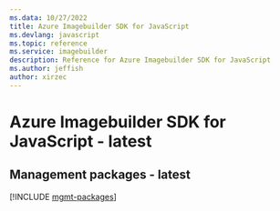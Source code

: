 ```yaml
---
ms.data: 10/27/2022
title: Azure Imagebuilder SDK for JavaScript
ms.devlang: javascript
ms.topic: reference
ms.service: imagebuilder
description: Reference for Azure Imagebuilder SDK for JavaScript
ms.author: jeffish
author: xirzec
---
```

# Azure Imagebuilder SDK for JavaScript - latest

## Management packages - latest
[!INCLUDE [mgmt-packages](imagebuilder-mgmt-index.md)]